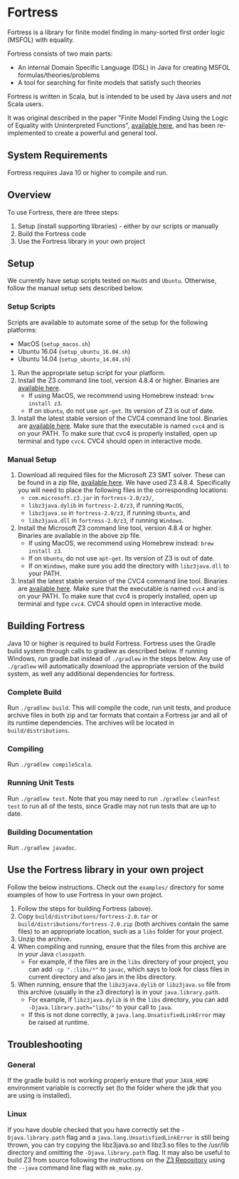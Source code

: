# Fortress

Fortress is a library for finite model finding in many-sorted first order logic (MSFOL) with equality.

Fortress consists of two main parts:
* An internal Domain Specific Language (DSL) in Java for creating MSFOL formulas/theories/problems
* A tool for searching for finite models that satisfy such theories

Fortress is written in Scala, but is intended to be used by Java users and *not* Scala users.

It was original described in the paper "Finite Model Finding Using the Logic of Equality with Uninterpreted Functions", [available here](https://cs.uwaterloo.ca/~nday/pdf/refereed/2016-VaDa-fm.pdf), and has been re-implemented to create a powerful and general tool.

## System Requirements
Fortress requires Java 10 or higher to compile and run.

## Overview

To use Fortress, there are three steps:
1. Setup  (install supporting libraries) - either by our scripts or manually
2. Build the Fortress code
3. Use the Fortress library in your own project

## Setup

We currently have setup scripts tested on `MacOS` and `Ubuntu`.  Otherwise, follow the manual setup sets described below.

### Setup Scripts
Scripts are available to automate some of the setup for the following platforms:
* MacOS (`setup_macos.sh`)
* Ubuntu 16.04 (`setup_ubuntu_16.04.sh`)
* Ubuntu 14.04 (`setup_ubuntu_14.04.sh`)

1. Run the appropriate setup script for your platform.
2. Install the Z3 command line tool, version 4.8.4 or higher. Binaries are [available here](https://github.com/Z3Prover/z3/releases).
    * If using MacOS, we recommend using Homebrew instead: `brew install z3`.
    * If on `Ubuntu`, do not use `apt-get`. Its version of Z3 is out of date.
3. Install the latest stable version of the CVC4 command line tool. Binaries are [available here](https://cvc4.github.io/downloads.html). Make sure that the executable is named `cvc4` and is on your PATH. To make sure that cvc4 is properly installed, open up terminal and type `cvc4`. CVC4 should open in interactive mode.

### Manual Setup
1. Download all required files for the Microsoft Z3 SMT solver. These can be found in a zip file, [available here](https://github.com/Z3Prover/z3/releases).
    We have used Z3 4.8.4.
    Specifically you will need to place the following files in the corresponding locations:
    * `com.microsoft.z3.jar` in `fortress-2.0/z3/`,
    * `libz3java.dylib` in `fortress-2.0/z3`, if running `MacOS`,
    * `libz3java.so` in `fortress-2.0/z3`, if running `Ubuntu`, and
    * `libz3java.dll` in `fortress-2.0/z3`, if running `Windows`.
2. Install the Microsoft Z3 command line tool, version 4.8.4 or higher. Binaries are available in the above zip file.
    * If using MacOS, we recommend using Homebrew instead: `brew install z3`.
    * If on `Ubuntu`, do not use `apt-get`. Its version of Z3 is out of date.
    * If on `Windows`, make sure you add the directory with `libz3java.dll` to your PATH.
3. Install the latest stable version of the CVC4 command line tool. Binaries are [available here](https://cvc4.github.io/downloads.html). Make sure that the executable is named `cvc4` and is on your PATH. To make sure that cvc4 is properly installed, open up terminal and type `cvc4`. CVC4 should open in interactive mode.

## Building Fortress

Java 10 or higher is required to build Fortress.
Fortress uses the Gradle build system through calls to gradlew as described below. If running Windows, run gradle.bat instead of `./gradlew` in the steps below.  Any use of `./gradlew` will automatically download the appropriate version of the build system, as well any additional dependencies for fortress.

### Complete Build
Run `./gradlew build`.
This will compile the code, run unit tests, and produce archive files in both zip and tar formats that contain a Fortress jar and all of its runtime dependencies.
The archives will be located in `build/distributions`.

### Compiling
Run `./gradlew compileScala`.

### Running Unit Tests
Run `./gradlew test`.
Note that you may need to run `./gradlew cleanTest test` to run all of the tests, since Gradle may not run tests that are up to date.

### Building Documentation
Run `./gradlew javadoc`.

## Use the Fortress library in your own project

Follow the below instructions.
Check out the `examples/` directory for some examples of how to use Fortress in your own project.

1. Follow the steps for building Fortress (above).
2. Copy `build/distributions/fortress-2.0.tar` or `build/distributions/fortress-2.0.zip` (both archives contain the same files) to an appropriate location, such as a `libs` folder for your project.
3. Unzip the archive.
4. When compiling and running, ensure that the files from this archive are in your Java `classpath`.
    * For example, if the files are in the `libs` directory of your project, you can add `-cp ".:libs/*"` to `javac`, which says to look for class files in current directory and also jars in the libs directory.
5. When running, ensure that the `libz3java.dylib` or `libz3java.so` file from this archive (usually in the z3 directory) is in your `java.library.path`.
    * For example, if `libz3java.dylib` is in the `libs` directory, you can add `-Djava.library.path="libs/"` to your call to `java`.
    * If this is not done correctly, a `java.lang.UnsatisfiedLinkError` may be raised at runtime.
    
## Troubleshooting

### General
If the gradle build is not working properly ensure that your `JAVA_HOME` environment variable is correctly set (to the folder where the jdk that you are using is installed).

### Linux
If you have double checked that you have correctly set the `-Djava.library.path` flag and a `java.lang.UnsatisfiedLinkError` is still being thrown, you can try copying the libz3java.so and libz3.so files to the /usr/lib directory and omitting the `-Djava.library.path` flag. It may also be useful to build Z3 from source following the instructions on the [Z3 Repository](https://github.com/Z3Prover/z3#building-z3-using-make-and-gccclang) using the `--java` command line flag with `mk_make.py`.
